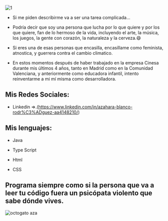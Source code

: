 
![1](https://user-images.githubusercontent.com/90633858/139233673-5740024a-dc9b-4d10-969b-cca546ed0e64.jpg)


- Si me piden describirme va a ser una tarea complicada...
- Podría decir que soy una persona que lucha por lo que quiere y por los que quiere, fan de lo hermoso de la vida, incluyendo el arte, la música, los juegos, la gente con corazón, la naturaleza y la cerveza.😄

- Si eres una de esas personas que encasilla, encasíllame como feminista, atnostica, y guerrera contra el cambio climatico.

- En estos momentos después de haber trabajado en la empresa Cinesa durante mis últimos 4 años, tanto en Madrid como en la Comunidad Valenciana, y anteriormente como educadora infantil, intento reinventarme a mi mí misma como desarrolladora.

## Mis Redes Sociales:
- Linkedin =>.(https://www.linkedin.com/in/azahara-blanco-rodr%C3%ADguez-aa4148210/)


Mis lenguajes:
----
- Java

- Type Script

- Html

- CSS



Programa siempre como si la persona que va a leer tu código fuera un psicópata violento que sabe dónde vives.
---
![octogato aza](https://user-images.githubusercontent.com/90633858/139234821-271c8e1b-6c30-4689-bb6f-0df738dd03c2.png )

<!--
**Azaharabl/Azaharabl** is a ✨ _special_ ✨ repository because its `README.md` (this file) appears on your GitHub profile.

Here are some ideas to get you started:

- 🔭 I’m currently working on ...
- 🌱 I’m currently learning ...
- 👯 I’m looking to collaborate on ...
- 🤔 I’m looking for help with ...
- 💬 Ask me about ...
- 📫 How to reach me: ...
- 😄 Pronouns: ...
- ⚡ Fun fact: ...
-->
